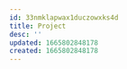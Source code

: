 ```yaml
---
id: 33nmklapwax1duczowxks4d
title: Project
desc: ''
updated: 1665802848178
created: 1665802848178
---
```


